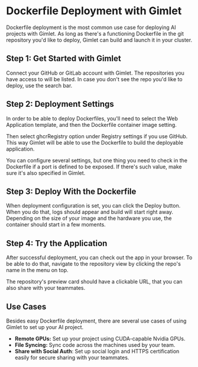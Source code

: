 # Dockerfile Deployment with Gimlet

Dockerfile deployment is the most common use case for deploying AI projects with Gimlet. As long as there's a functioning Dockerfile in the git repository you'd like to deploy, Gimlet can build and launch it in your cluster.

## Step 1: Get Started with Gimlet

Connect your GitHub or GitLab account with Gimlet. The repositories you have access to will be listed. In case you don't see the repo you'd like to deploy, use the search bar.

## Step 2: Deployment Settings

In order to be able to deploy Dockerfiles, you'll need to select the Web Application template, and then the Dockerfile container image setting.

Then select ghcrRegistry option under Registry settings if you use GitHub. This way Gimlet will be able to use the Dockerfile to build the deployable application.

You can configure several settings, but one thing you need to check in the Dockerfile if a port is defined to be exposed. If there's such value, make sure it's also specified in Gimlet.

## Step 3: Deploy With the Dockerfile

When deployment configuration is set, you can click the Deploy button. When you do that, logs should appear and build will start right away. Depending on the size of your image and the hardware you use, the container should start in a few moments.

## Step 4: Try the Application

After successful deployment, you can check out the app in your browser. To be able to do that, navigate to the repository view by clicking the repo's name in the menu on top.

The repository's preview card should have a clickable URL, that you can also share with your teammates.

## Use Cases

Besides easy Dockerfile deployment, there are several use cases of using Gimlet to set up your AI project.

- **Remote GPUs:** Set up your project using CUDA-capable Nvidia GPUs.
- **File Syncing:** Sync code across the machines used by your team.
- **Share with Social Auth**: Set up social login and HTTPS certification easily for secure sharing with your teammates.

